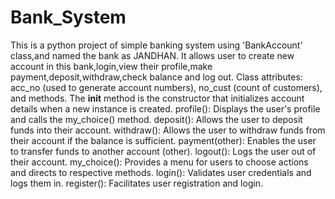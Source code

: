 # Bank_System
This is a python project of simple banking system using 'BankAccount' class,and named the bank as JANDHAN.
It allows user to create new account in this bank,login,view their profile,make payment,deposit,withdraw,check balance and log out.
Class attributes: acc_no (used to generate account numbers), no_cust (count of customers), and methods.
The __init__ method is the constructor that initializes account details when a new instance is created.
profile(): Displays the user's profile and calls the my_choice() method.
deposit(): Allows the user to deposit funds into their account.
withdraw(): Allows the user to withdraw funds from their account if the balance is sufficient.
payment(other): Enables the user to transfer funds to another account (other).
logout(): Logs the user out of their account.
my_choice(): Provides a menu for users to choose actions and directs to respective methods.
login(): Validates user credentials and logs them in.
register(): Facilitates user registration and login.
